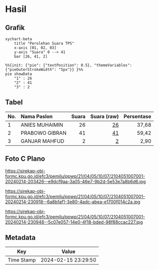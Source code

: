 # Hasil

## Grafik

```mermaid
xychart-beta
    title "Perolehan Suara TPS"
    x-axis [01, 02, 03]
    y-axis "Suara" 0 --> 41
    bar [26, 41, 2]
```

```mermaid
%%{init: {"pie": {"textPosition": 0.5}, "themeVariables": {"pieOuterStrokeWidth": "5px"}} }%%
pie showData
    "1" : 26
    "2" : 41
    "3" : 2
```

## Tabel

| No. | Nama Paslon    | Suara | Suara (raw) | Persentase |
|:--- |:-------------- | -----:| -----------:| ----------:|
| 1   | ANIES MUHAIMIN | 26    | [26][p-1]   | 37,68      |
| 2   | PRABOWO GIBRAN | 41    | [41][p-2]   | 59,42      |
| 3   | GANJAR MAHFUD  | 2     | [2][p-3]    | 2,90       |


[p-1]: https://github.com/gigit-pemilu/pemilu-2024-21-kepulauan-riau/blob/main/pilpres/hitung-suara/sub/21-kepulauan-riau/sub/04-lingga/sub/05-lingga-utara/sub/1007-pancur/sub/001-tps/sub/paslon-1.txt
[p-2]: https://github.com/gigit-pemilu/pemilu-2024-21-kepulauan-riau/blob/main/pilpres/hitung-suara/sub/21-kepulauan-riau/sub/04-lingga/sub/05-lingga-utara/sub/1007-pancur/sub/001-tps/sub/paslon-2.txt
[p-3]: https://github.com/gigit-pemilu/pemilu-2024-21-kepulauan-riau/blob/main/pilpres/hitung-suara/sub/21-kepulauan-riau/sub/04-lingga/sub/05-lingga-utara/sub/1007-pancur/sub/001-tps/sub/paslon-3.txt

## Foto C Plano

https://sirekap-obj-formc.kpu.go.id/efc3/pemilu/ppwp/21/04/05/10/07/2104051007001-20240214-203426--e9dcf9aa-3a05-46e7-9b2d-5e53e7a8b6d6.jpg

https://sirekap-obj-formc.kpu.go.id/efc3/pemilu/ppwp/21/04/05/10/07/2104051007001-20240214-230918--6a8bfaf1-3e80-4adc-abea-e1700f014c2a.jpg

https://sirekap-obj-formc.kpu.go.id/efc3/pemilu/ppwp/21/04/05/10/07/2104051007001-20240214-230948--5c07e057-14e0-4f18-bded-98f88ccac227.jpg


## Metadata

| Key        | Value               |
| ---------- | ------------------- |
| Time Stamp | 2024-02-15 23:29:50 |



